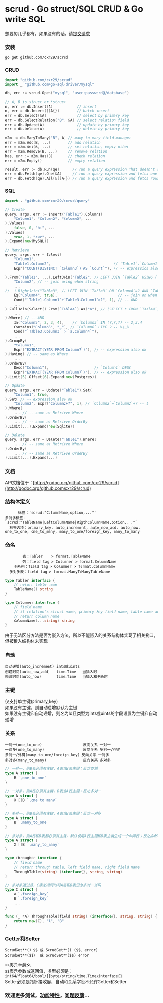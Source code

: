 scrud - Go struct/SQL CRUD & Go write SQL
===

想要的几乎都有，如果没有的话，请[提交请求](https://github.com/cxr29/scrud/pulls)

### 安装
```go get github.com/cxr29/scrud```

### CRUD
```Go
import "github.com/cxr29/scrud"
import _ "github.com/go-sql-driver/mysql"

db, err := scrud.Open("mysql", "user:password@/database")

// A, B is struct or *struct
n, err := db.Insert(A)           // insert
n, err = db.Insert([]A{})        // batch insert
err = db.Select(&A)              // select by primary key
err = db.SelectRelation("B", &A) // select relation field
err = db.Update(A)               // update by primary key
err = db.Delete(A)               // delete by primary key

m2m := db.ManyToMany("B", A) // many to many field manager
err = m2m.Add(B, ...)        // add relation
err = m2m.Set(B, ...)        // set relation, empty other
err = m2m.Remove(B, ...)     // remove relation
has, err := m2m.Has(B)       // check relation
err = m2m.Empty()            // empty relation

result, err := db.Run(qe)      // run a query expression that doesn't return rows
err = db.Fetch(qe).One(&A)     // run a query expression and fetch one row to struct
err = db.Fetch(qe).All(&[]A{}) // run a query expression and fetch rows to slice of struct
```

### SQL
```Go
import . "github.com/cxr29/scrud/query"

// Create
query, args, err := Insert("Table1").Columns(
	"Column1", "Column2", "Column3", ...
).Values(
	false, 0, "hi", ...
).Values(
	true, 1, "cxr", ...
).Expand(new(MySQL))

// Retrieve
query, args, err = Select(
	"Column1",
	"Table1.Column2",                             // `Table1`.`Column1`
	Expr("COUNT(DISTINCT `Column3`) AS `Count`"), // -- expression also ok
	...
).From("Table1", ...).LeftJoin("Table2", // LEFT JOIN `Table2` USING (`Column2`, ...)
	"Column2", // -- join using when string
	...
//  ).RightJoin("Table3", // LEFT JOIN `Table3` ON `Column4`=? AND `Table1`.`Column1`+`Table3`.`Column1`>? ... -- true, 1
	Eq("Column4", true),                            // -- join on when Condition
	Cond("`Table1.Column1`+`Table3.Column1`>?", 1), // -- AND
	...
).FullJoin(Select().From(`Table4`).As("a"), // (SELECT * FROM `Table4`) AS `a` -- join subquery
	...
).Where( // -- AND
	In("Column5", 2, 3, 4),    // `Column5` IN (?,?,?) -- 2,3,4
	Contains("Column6", "_"), // `Column6` LIKE ? -- %\_%
	Cond("`Table3.Column3` > `a.Column4`"),
	...
).GroupBy(
	"Column1",
	Expr("EXTRACT(YEAR FROM Column7`)"), // -- expression also ok
).Having( // -- same as Where
	...
).OrderBy(
	Desc("Column1"),                     // `Column1` DESC
	Expr("EXTRACT(YEAR FROM Column7`)"), // -- expression also ok
).Limit(5).Offset(6).Expand(new(Postgres))

// Update
query, args, err = Update("Table1").Set(
	"Column1", true,
).Set( // -- expression also ok
	"Column2", Expr("Column2+?", 1), // `Column2`=`Column2`+? -- 1
).Where(
	... // -- same as Retrieve Where
).OrderBy(
	... // -- same as Retrieve OrderBy
).Limit(...).Expand(new(Sqlite))

// Delete
query, args, err = Delete("Table1").Where(
	... // -- same as Retrieve Where
).OrderBy(
	... // -- same as Retrieve OrderBy
).Limit(...).Expand(...)
```

### 文档
API文档位于：[http://godoc.org/github.com/cxr29/scrud](http://godoc.org/github.com/cxr29/scrud)

### 结构体定义
```
      标签：`scrud:"ColumnName,option,..."`
多对多标签：`scrud:"TableName|LeftColumnName|RigthColumnName,option,..."`
  标签选项：primary_key, auto_increment, auto_now_add, auto_now, one_to_one, one_to_many, many_to_one/foreign_key, many_to_many
```

### 命名
```
        表：Tabler    > format.TableName
        列：field tag > Columner > format.ColumnName
    关系列：field tag > Columner > format.ColumnName
  多对多表：field tag > format.ManyToManyTableName
```
```Go
type Tabler interface {
	// return table name
	TableName() string
}

type Columner interface {
	// field name
	// if relation's struct name, primary key field name, table name and primary key column name
	// return column name
	ColumnName(...string) string
}
```

由于无法区分方法是否为嵌入方法，所以不能嵌入的关系结构体实现了相关接口，但被嵌入结构体未实现  

### 自动
```
自动递增(auto_increment) ints或uints
创建时间(auto_now_add)   time.Time   当插入时
修改时间(auto_now)       time.Time   当插入和更新时
```
### 主键
仅支持单主键(primary_key)  
如果没有主键，则自动递增默认为主键  
如果没有主键和自动递增，则名为Id且类型为ints或uints的字段设置为主键和自动递增  

### 关系
```
一对一(one_to_one)                   反向关系 一对一
一对多(one_to_many)                  反向关系 多对一/外键
多对一/外键(many_to_one/foreign_key) 反向关系 一对多
多对多(many_to_many)                 反向关系 多对多
```
```Go
// 一对一，则B表必须有主键，A表含B表主键；反之亦然
type A struct {
	B `,one_to_one`
}

// 一对多，则A表必须有主键，B表含A表主键；反之多对一
type A struct {
	X []B `,one_to_many`
}

// 多对一，则B表必须有主键，A表含B表主键；反之一对多
type A struct {
	B `,many_to_one`
}

// 多对多，则A表和B表都必须有主键，默认使用A表主键和B表主键生成一个中间表；反之亦然
type A struct {
	X []B `,many_to_many`
}

type Througher interface {
	// field name
	// return through table, left field name, right field name
	ThroughTable(string) (interface{}, string, string)
}

// 多对多通过表，C表必须同时将A表和B表设为多对一关系
type C struct {
	A `,foreign_key`
	B `,foreign_key`
	...
}

func (_ *A) ThroughTable(field string) (interface{}, string, string) {
	return new(C), "A", "B"
}
```

### Getter和Setter
```
ScrudGet**() $$ 或 ScrudGet**() ($$, error)
ScrudSet**($$)  或 ScrudSet**($$) error
```
`**`表示字段名  
`$$`表示参数或返回值，类型必须是：`int64/float64/bool/[]byte/string/time.Time/interface{}`  
Setter必须是指针接收器，自动和关系字段不允许Getter和Setter  

### 欢迎更多测试，[功能特性](https://github.com/cxr29/scrud/pulls)，[问题反馈](https://github.com/cxr29/scrud/issues)...
